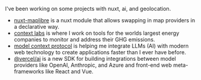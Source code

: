 I've been working on some projects with nuxt, ai, and geolocation.

- [nuxt-maplibre](https://dm.nuxt.space/nuxt-maplibre) is a nuxt module that allows swapping in map providers in a declarative way.
- [context labs](https://contextlabs.com) is where I work on tools for the worlds largest energy companies to monitor and address their GHG emissions.
- [model context protocol](https://modelcontextprotocol.io) is helping me integrate LLMs (AI) with modern web technology to create applications faster than I ever have before.
- [@vercel/ai](https://v5.ai-sdk.dev) is a new SDK for building integrations between model providers like OpenAI, Anthropic, and Azure and front-end web meta-frameworks like React and Vue.
